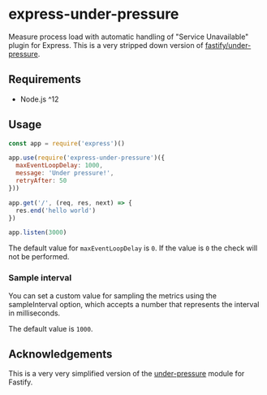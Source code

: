 # express-under-pressure

Measure process load with automatic handling of "Service Unavailable" plugin for Express. This is a very stripped down version of [fastify/under-pressure](https://github.com/fastify/under-pressure).

## Requirements

- Node.js ^12

## Usage

```js
const app = require('express')()

app.use(require('express-under-pressure')({
  maxEventLoopDelay: 1000,
  message: 'Under pressure!',
  retryAfter: 50
}))

app.get('/', (req, res, next) => {
  res.end('hello world')
})

app.listen(3000)
```

The default value for `maxEventLoopDelay` is `0`. If the value is `0` the check will not be performed.

### Sample interval

You can set a custom value for sampling the metrics using the sampleInterval option, which accepts a number that represents the interval in milliseconds.

The default value is `1000`.

## Acknowledgements

This is a very very simplified version of the [under-pressure](https://github.com/fastify/under-pressure) module for Fastify.
